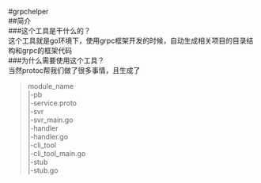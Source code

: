 #grpchelper<br>
##简介<br>
###这个工具是干什么的？<br>
这个工具就是go环境下，使用grpc框架开发的时候，自动生成相关项目的目录结构和grpc的框架代码<br>
###为什么需要使用这个工具？<br>
当然protoc帮我们做了很多事情，且生成了<br>

>module_name<br>
    |-pb<br>
        |-service.proto<br>
    |-svr<br>
        |-svr_main.go<br>
        |-handler<br>
            |-handler.go<br>
    |-cli_tool<br>
        |-cli_tool_main.go<br>
        |-stub<br>
            |-stub.go<br>

